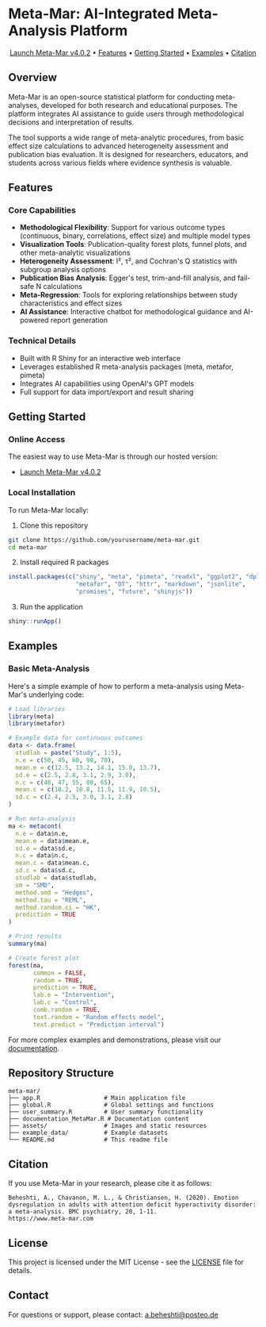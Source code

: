 # Meta-Mar: AI-Integrated Meta-Analysis Platform


<p align="center">
  <a href="https://meta-mar.shinyapps.io/metamar_llm/">Launch Meta-Mar v4.0.2</a> •
  <a href="#features">Features</a> •
  <a href="#getting-started">Getting Started</a> •
  <a href="#examples">Examples</a> •
  <a href="#citation">Citation</a>
</p>

## Overview

Meta-Mar is an open-source statistical platform for conducting meta-analyses, developed for both research and educational purposes. The platform integrates AI assistance to guide users through methodological decisions and interpretation of results.

The tool supports a wide range of meta-analytic procedures, from basic effect size calculations to advanced heterogeneity assessment and publication bias evaluation. It is designed for researchers, educators, and students across various fields where evidence synthesis is valuable.



## Features

### Core Capabilities
- **Methodological Flexibility**: Support for various outcome types (continuous, binary, correlations, effect size) and multiple model types
- **Visualization Tools**: Publication-quality forest plots, funnel plots, and other meta-analytic visualizations
- **Heterogeneity Assessment**: I², τ², and Cochran's Q statistics with subgroup analysis options
- **Publication Bias Analysis**: Egger's test, trim-and-fill analysis, and fail-safe N calculations
- **Meta-Regression**: Tools for exploring relationships between study characteristics and effect sizes
- **AI Assistance**: Interactive chatbot for methodological guidance and AI-powered report generation

### Technical Details
- Built with R Shiny for an interactive web interface
- Leverages established R meta-analysis packages (meta, metafor, pimeta)
- Integrates AI capabilities using OpenAI's GPT models
- Full support for data import/export and result sharing

## Getting Started

### Online Access
The easiest way to use Meta-Mar is through our hosted version:
- [Launch Meta-Mar v4.0.2](https://meta-mar.shinyapps.io/metamar_llm/)

### Local Installation

To run Meta-Mar locally:

1. Clone this repository
```bash
git clone https://github.com/yourusername/meta-mar.git
cd meta-mar
```

2. Install required R packages
```r
install.packages(c("shiny", "meta", "pimeta", "readxl", "ggplot2", "dplyr", 
                   "metafor", "DT", "httr", "markdown", "jsonlite", 
                   "promises", "future", "shinyjs"))
```

3. Run the application
```r
shiny::runApp()
```

## Examples

### Basic Meta-Analysis

Here's a simple example of how to perform a meta-analysis using Meta-Mar's underlying code:

```r
# Load libraries
library(meta)
library(metafor)

# Example data for continuous outcomes
data <- data.frame(
  studlab = paste("Study", 1:5),
  n.e = c(50, 45, 60, 90, 70),
  mean.e = c(12.5, 13.2, 14.1, 15.0, 13.7),
  sd.e = c(2.5, 2.8, 3.1, 2.9, 3.0),
  n.c = c(48, 47, 55, 88, 65),
  mean.c = c(10.2, 10.8, 11.5, 11.9, 10.5),
  sd.c = c(2.4, 2.5, 3.0, 3.1, 2.8)
)

# Run meta-analysis
ma <- metacont(
  n.e = data$n.e,
  mean.e = data$mean.e,
  sd.e = data$sd.e,
  n.c = data$n.c,
  mean.c = data$mean.c,
  sd.c = data$sd.c,
  studlab = data$studlab,
  sm = "SMD",
  method.smd = "Hedges",
  method.tau = "REML",
  method.random.ci = "HK",
  prediction = TRUE
)

# Print results
summary(ma)

# Create forest plot
forest(ma, 
       common = FALSE, 
       random = TRUE,
       prediction = TRUE,
       lab.e = "Intervention",
       lab.c = "Control",
       comb.random = TRUE,
       text.random = "Random effects model",
       text.predict = "Prediction interval")
```

For more complex examples and demonstrations, please visit our [documentation](https://meta-mar.shinyapps.io/metamar_llm/).

## Repository Structure

```
meta-mar/
├── app.R                  # Main application file
├── global.R               # Global settings and functions
├── user_summary.R         # User summary functionality
├── documentation_MetaMar.R # Documentation content
├── assets/                # Images and static resources
├── example_data/          # Example datasets
└── README.md              # This readme file
```

## Citation

If you use Meta-Mar in your research, please cite it as follows:

```
Beheshti, A., Chavanon, M. L., & Christiansen, H. (2020). Emotion dysregulation in adults with attention deficit hyperactivity disorder: a meta-analysis. BMC psychiatry, 20, 1-11.
https://www.meta-mar.com
```

## License

This project is licensed under the MIT License - see the [LICENSE](LICENSE) file for details.

## Contact

For questions or support, please contact: [a.beheshti@posteo.de](mailto:a.beheshti@posteo.de)
